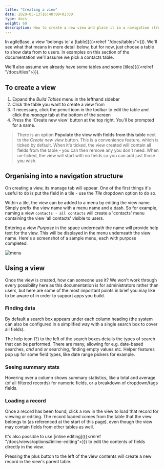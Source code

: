 ```yaml
---
title: "Creating a view"
date: 2020-05-13T16:40:00+01:00
type: docs
weight: 60
description: How to create a new view and place it in a navigation structure
---
```

In agileBase, a view 'belongs to' a [table]({{<relref "/docs/tables">}}). We'll see what that means in more detail below, but for now, just choose a table to show data from to users. In examples on this section of the documentation we'll assume we pick a contacts table.

We'll also assume we already have some tables and some [tiles]({{<relref "/docs/tiles">}}).

## To create a view
1. Expand the _Build Tables_ menu in the lefthand sidebar
2. Click the table you want to create a view from
3. If necessary, click the pencil icon in the toolbar to edit the table and click the _manage_ tab at the bottom of the screen
4. Press the 'Create new view' button at the top right. You'll be prompted for a name.

> There is an option **Populate the view with fields from this table** next to the _Create new view_ button. This is a convenience feature, which is ticked by default. When it's ticked, the view created will contain all fields from the table - you can then remove any you don't need. When un-ticked, the view will start with no fields so you can add just those you wish.

## Organising into a navigation structure
On creating a view, its manage tab will appear. One of the first things it's useful to do is put the field in a tile - use the _Tile_ dropdown option to do so.

Within a tile, the view can be added to a menu by editing the view name. Simply prefix the view name with a menu name and a dash. So for example, naming a view `contacts - all contacts` will create a 'contacts' menu containing the view 'all contacts' visible to users.

Entering a view _Purpose_ in the space underneath the name will provide help text for the view. This will be displayed in the menu underneath the view name. Here's a screenshot of a sample menu, each with purpose completed.

![menu](/menu.png)

## Using a view
Once the view is created, how can someone use it? We won't work through every possibility here as this documentation is for administrators rather than users, but here are some of the most important points in brief you may like to be aware of in order to support apps you build.

### Finding data
By default a search box appears under each column heading (the system can also be configured in a simplified way with a single search box to cover all fields).

The help icon (?) to the left of the search boxes details the types of search that can be performed. There are many, allowing for e.g. date-based searches, _and_ and _or_ searching, finding empty values etc. Helper features pop up for some field types, like date range pickers for example.

### Seeing summary stats
Hovering over a column shows summary statistics, like a total and average (of all filtered records) for numeric fields, or a breakdown of dropdown/tags fields.

### Loading a record
Once a record has been found, click a row in the view to load that record for viewing or editing. The record loaded comes from the table that the view belongs to (as referenced at the start of this page), even though the view may contain fields from other tables as well.

It's also possible to use [inline editing]({{<relref "/docs/views/options#inline-editing">}}) to edit the contents of fields directly in the view.

Pressing the plus button to the left of the view contents will create a new record in the view's parent table.
